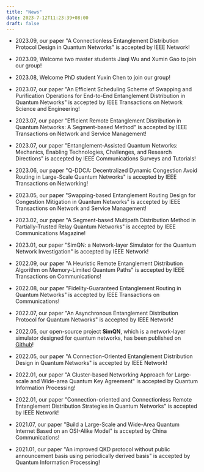 ```yaml
---
title: "News"
date: 2023-7-12T11:23:39+08:00
draft: false
---
```

 * 2023.09, our paper "A Connectionless Entanglement Distribution Protocol Design in Quantum Networks" is accepted by IEEE Network!

 * 2023.09, Welcome two master students Jiaqi Wu and Xumin Gao to join our group!

 * 2023.08, Welcome PhD student Yuxin Chen to join our group!
   
 * 2023.07, our paper "An Efficient Scheduling Scheme of Swapping and Purification Operations for End-to-End Entanglement Distribution in Quantum Networks" is accepted by IEEE Transactions on Network Science and Engineering!
  
 * 2023.07, our paper "Efficient Remote Entanglement Distribution in Quantum Networks: A Segment-based Method" is accepted by IEEE Transactions on Network and Service Management!
  
 * 2023.07, our paper "Entanglement-Assisted Quantum Networks: Mechanics, Enabling Technologies, Challenges, and Research Directions" is accepted by IEEE Communications Surveys and Tutorials!
   
 * 2023.06, our paper "Q-DDCA: Decentralized Dynamic Congestion Avoid Routing in Large-Scale Quantum Networks" is accepted by IEEE Transactions on Networking!
   
 * 2023.05, our paper "Swapping-based Entanglement Routing Design for Congestion Mitigation in Quantum Networks" is accepted by IEEE Transactions on Network and Service Management!
    
 * 2023.02, our paper "A Segment-based Multipath Distribution Method in Partially-Trusted Relay Quantum Networks" is accepted by IEEE Communications Magazine!
  
 * 2023.01, our paper "SimQN: a Network-layer Simulator for the Quantum Network Investigation" is accepted by IEEE Network!
    
 * 2022.09, our paper "A Heuristic Remote Entanglement Distribution Algorithm on Memory-Limited Quantum Paths" is accepted by IEEE Transactions on Communications!
 
 * 2022.08, our paper "Fidelity-Guaranteed Entanglement Routing in Quantum Networks" is accepted by IEEE Transactions on Communications!

 * 2022.07, our paper "An Asynchronous Entanglement Distribution Protocol for Quantum Networks" is accepted by IEEE Network!
  
 * 2022.05, our open-source project **SimQN**, which is a network-layer simulator designed for quantum networks, has been published on [Github](https://github.com/ertuil/SimQN)!
  
 * 2022.05, our paper "A Connection-Oriented Entanglement Distribution Design in Quantum Networks" is accepted by IEEE Network!
 
 * 2022.01, our paper "A Cluster-based Networking Approach for Large-scale and Wide-area Quantum Key Agreement" is accepted by Quantum Information Processing!
    
 * 2022.01, our paper "Connection-oriented and Connectionless Remote Entanglement Distribution Strategies in Quantum Networks" is accepted by IEEE Network!
   
 * 2021.07, our paper "Build a Large-Scale and Wide-Area Quantum Internet Based on an OSI-Alike Model" is accepted by China Communications!
   
 * 2021.01, our paper "An improved QKD protocol without public announcement basis using periodically derived basis" is accepted by Quantum Information Processing!
